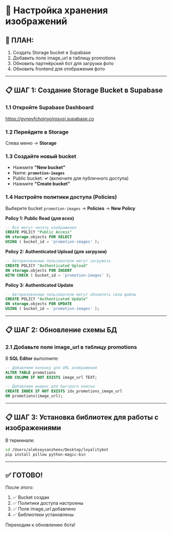 # 📸 Настройка хранения изображений

## 🎯 ПЛАН:
1. Создать Storage bucket в Supabase
2. Добавить поле image_url в таблицу promotions
3. Обновить партнёрский бот для загрузки фото
4. Обновить frontend для отображения фото

---

## 📋 ШАГ 1: Создание Storage Bucket в Supabase

### 1.1 Откройте Supabase Dashboard
https://gynpvfchojnyoirosysj.supabase.co

### 1.2 Перейдите в Storage
Слева меню → **Storage**

### 1.3 Создайте новый bucket
- Нажмите **"New bucket"**
- Name: **`promotion-images`**
- Public bucket: **✓** (включите для публичного доступа)
- Нажмите **"Create bucket"**

### 1.4 Настройте политики доступа (Policies)

Выберите bucket `promotion-images` → **Policies** → **New Policy**

**Policy 1: Public Read (для всех)**
```sql
-- Все могут читать изображения
CREATE POLICY "Public Access"
ON storage.objects FOR SELECT
USING ( bucket_id = 'promotion-images' );
```

**Policy 2: Authenticated Upload (для загрузки)**
```sql
-- Авторизованные пользователи могут загружать
CREATE POLICY "Authenticated Upload"
ON storage.objects FOR INSERT
WITH CHECK ( bucket_id = 'promotion-images' );
```

**Policy 3: Authenticated Update**
```sql
-- Авторизованные пользователи могут обновлять свои файлы
CREATE POLICY "Authenticated Update"
ON storage.objects FOR UPDATE
USING ( bucket_id = 'promotion-images' );
```

---

## 📋 ШАГ 2: Обновление схемы БД

### 2.1 Добавьте поле image_url в таблицу promotions

В **SQL Editor** выполните:

```sql
-- Добавляем колонку для URL изображения
ALTER TABLE promotions
ADD COLUMN IF NOT EXISTS image_url TEXT;

-- Добавляем индекс для быстрого поиска
CREATE INDEX IF NOT EXISTS idx_promotions_image_url 
ON promotions(image_url);
```

---

## 📋 ШАГ 3: Установка библиотек для работы с изображениями

В терминале:

```bash
cd /Users/alekseysanzheev/Desktop/loyalitybot
pip install pillow python-magic-bin
```

---

## ✅ ГОТОВО!

После этого:
1. ✅ Bucket создан
2. ✅ Политики доступа настроены
3. ✅ Поле image_url добавлено
4. ✅ Библиотеки установлены

Переходим к обновлению бота!

